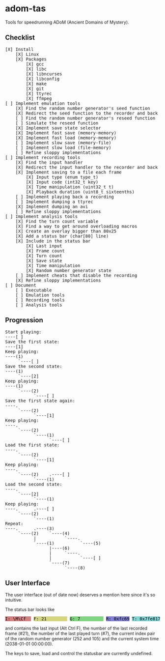 adom-tas
========

Tools for speedrunning ADoM (Ancient Domains of Mystery).

Checklist
---------

<pre>
[X] Install
	[X] Linux
	[X] Packages
		[X] gcc
		[X] libc
		[X] libncurses
		[X] libconfig
		[X] make
		[X] git
		[X] ttyrec
		[X] ffmpeg
[ ] Implement emulation tools
	[X] Find the random number generator's seed function
	[X] Redirect the seed function to the recorder and back again
	[ ] Find the random number generator's reseed function
	[ ] Simulate the reseed function
	[X] Implement save state selector
	[X] Implement fast save (memory-memory)
	[X] Implement fast load (memory-memory)
	[ ] Implement slow save (memory-file)
	[ ] Implement slow load (file-memory)
	[ ] Refine sloppy implementations
[ ] Implement recording tools
	[X] Find the input handler
	[X] Redirect the input handler to the recorder and back again
	[X] Implement saving to a file each frame
		[X] Input type (enum type_t)
		[X] Input code (int32_t key)
		[X] Time manipulation (uint32_t t)
		[X] Playback duration (uint8_t sixteenths)
	[ ] Implement playing back a recording
	[ ] Implement dumping a ttyrec
	[X] Implement dumping an avi
	[ ] Refine sloppy implementations
[ ] Implement analysis tools
	[X] Find the turn count variable
	[X] Find a way to get around overloading macros
	[X] Create an overlay bigger than 80x25
	[X] Add a status bar (char[80] line)
	[X] Include in the status bar
		[X] Last input
		[X] Frame count
		[X] Turn count
		[X] Save state
		[X] Time manipulation
		[X] Random number generator state
	[ ] Implement cheats that disable the recording
	[X] Refine sloppy implementations
[ ] Document
	[ ] Executable
	[ ] Emulation tools
	[ ] Recording tools
	[ ] Analysis tools
</pre>

Progression
-----------

<pre>
Start playing:
----[ ]
Save the first state:
----[1]
Keep playing:
----(1)
     `----[ ]
Save the second state:
----(1)
     `----[2]
Keep playing:
----(1)
     `----(2)
           `----[ ]
Save the first state again:
----.
     `----(2)
           `----[1]
Keep playing:
----.
     `----(2)
           `----(1)
                 `----[ ]
Load the first state:
----.
     `----(2)
           `----[1]
Keep playing:
----.
     `----(2)    .----[ ]
           `----(1)
Load the second state:
----.
     `----[2]
           `----(1)
Keep playing:
----.      .----[ ]
     `----(2)
           `----(1)
Repeat:
----.      .----(3)
     `----(2)    `----(4)
           |           `----.
           `----(1)          `----(5)
                 |----(6)
                 |     `----.
                 |           `----[ ]
                 `----(7)
                       `----(8)
</pre>

User Interface
--------------

The user interface (out of date now) deserves a mention here since it's so intuitive.

The status bar looks like
<pre>
<span style="background-color: #d58080; color: #000000;">I: \M\Cf  </span> <span style="background-color: #d5d580; color: #000000;">F: 21        </span> <span style="background-color: #80d580; color: #000000;">G: 7         </span> <span style="background-color: #8080d5; color: #000000;">R: 0xfc69</span> <span style="background-color: #80d5d5; color: #000000;">T: 0x7fe81780</span>
</pre>
and contains the last input (Alt Ctrl F), the number of the last recorded frame (#21), the number of the last played turn (#7), the current index pair of the random number generator (252 and 105) and the current system time (2038-01-01 00:00:00).

The keys to save, load and control the statusbar are currently undefined.
